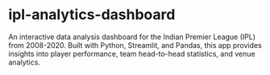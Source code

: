 # ipl-analytics-dashboard
An interactive data analysis dashboard for the Indian Premier League (IPL) from 2008-2020. Built with Python, Streamlit, and Pandas, this app provides insights into player performance, team head-to-head statistics, and venue analytics.
